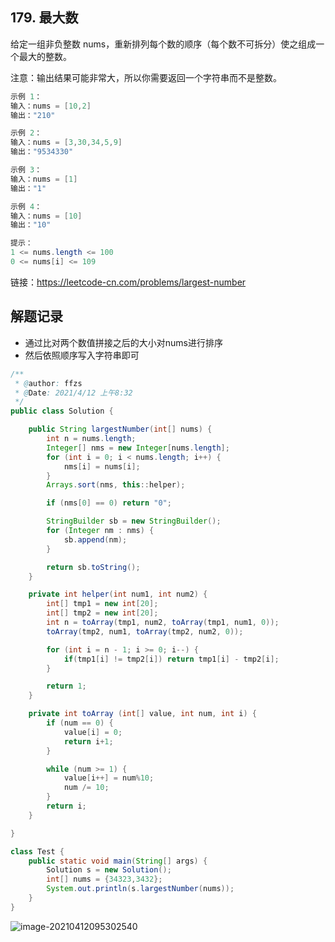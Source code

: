 ## 179. 最大数

给定一组非负整数 nums，重新排列每个数的顺序（每个数不可拆分）使之组成一个最大的整数。

注意：输出结果可能非常大，所以你需要返回一个字符串而不是整数。 

```java
示例 1：
输入：nums = [10,2]
输出："210"

示例 2：
输入：nums = [3,30,34,5,9]
输出："9534330"

示例 3：
输入：nums = [1]
输出："1"

示例 4：
输入：nums = [10]
输出："10"
```

```java
提示：
1 <= nums.length <= 100
0 <= nums[i] <= 109
```


链接：https://leetcode-cn.com/problems/largest-number

## 解题记录

+ 通过比对两个数值拼接之后的大小对nums进行排序
+ 然后依照顺序写入字符串即可

```java
/**
 * @author: ffzs
 * @Date: 2021/4/12 上午8:32
 */
public class Solution {

    public String largestNumber(int[] nums) {
        int n = nums.length;
        Integer[] nms = new Integer[nums.length];
        for (int i = 0; i < nums.length; i++) {
            nms[i] = nums[i];
        }
        Arrays.sort(nms, this::helper);

        if (nms[0] == 0) return "0";

        StringBuilder sb = new StringBuilder();
        for (Integer nm : nms) {
            sb.append(nm);
        }

        return sb.toString();
    }

    private int helper(int num1, int num2) {
        int[] tmp1 = new int[20];
        int[] tmp2 = new int[20];
        int n = toArray(tmp1, num2, toArray(tmp1, num1, 0));
        toArray(tmp2, num1, toArray(tmp2, num2, 0));

        for (int i = n - 1; i >= 0; i--) {
            if(tmp1[i] != tmp2[i]) return tmp1[i] - tmp2[i];
        }

        return 1;
    }

    private int toArray (int[] value, int num, int i) {
        if (num == 0) {
            value[i] = 0;
            return i+1;
        }

        while (num >= 1) {
            value[i++] = num%10;
            num /= 10;
        }
        return i;
    }

}

class Test {
    public static void main(String[] args) {
        Solution s = new Solution();
        int[] nums = {34323,3432};
        System.out.println(s.largestNumber(nums));
    }
}
```

![image-20210412095302540](https://gitee.com/ffzs/picture_go/raw/master/img/image-20210412095302540.png)
